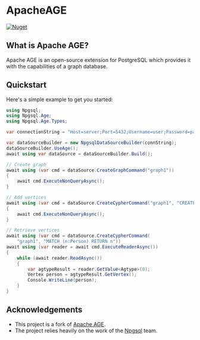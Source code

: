 # ApacheAGE

[![Nuget](https://img.shields.io/nuget/v/Npgsql.Age?color=blue)](https://www.nuget.org/packages/Npgsql.Age/)

## What is Apache AGE?

Apache AGE is an open-source extension for PostgreSQL which provides it with the capabilities of a graph database.

## Quickstart

Here's a simple example to get you started:

```csharp
using Npgsql;
using Npgsql.Age;
using Npgsql.Age.Types;

var connectionString = "Host=server;Port=5432;Username=user;Password=pass;Database=sample1";

var dataSourceBuilder = new NpgsqlDataSourceBuilder(connString);
dataSourceBuilder.UseAge();
await using var dataSource = dataSourceBuilder.Build();

// Create graph
await using (var cmd = dataSource.CreateGraphCommand("graph1"))
{
    await cmd.ExecuteNonQueryAsync();
}

// Add vertices
await using (var cmd = dataSource.CreateCypherCommand("graph1", "CREATE (:Person {age: 23}), (:Person {age: 78})"))
{
    await cmd.ExecuteNonQueryAsync();
}

// Retrieve vertices
await using (var cmd = dataSource.CreateCypherCommand(
    "graph1", "MATCH (n:Person) RETURN n"))
await using (var reader = await cmd.ExecuteReaderAsync())
{
    while (await reader.ReadAsync())
    {
        var agtypeResult = reader.GetValue<Agtype>(0);
        Vertex person = agtypeResult.GetVertex();
        Console.WriteLine(person);
    }
}
```

## Acknowledgements

* This project is a fork of [Apache AGE](https://github.com/Allison-E/pg-age).
* The project relies heavily on the work of the [Npgsql](https://github.com/npgsql/npgsql) team.
